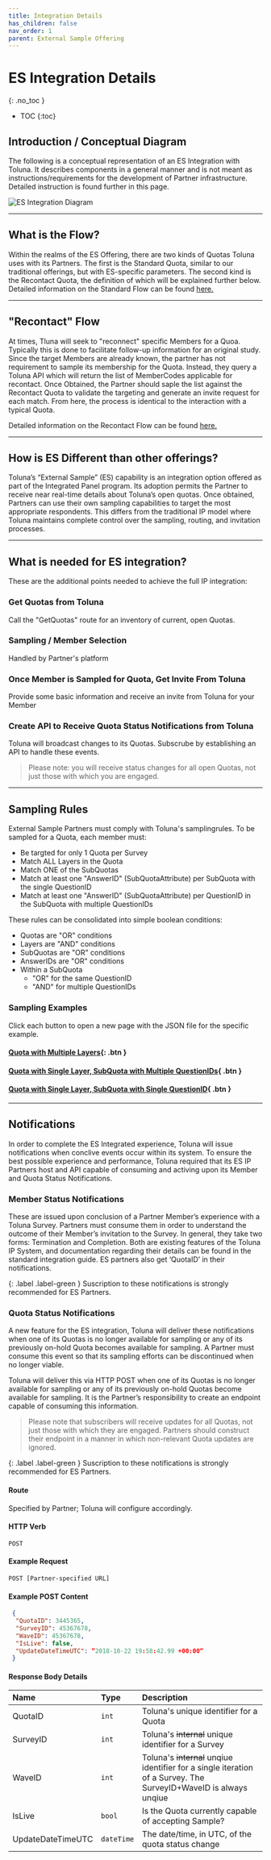 ```yaml
---
title: Integration Details 
has_children: false
nav_order: 1
parent: External Sample Offering
---
```



# ES Integration Details
{: .no_toc }

* TOC
{:toc}

## Introduction / Conceptual Diagram

The following is a conceptual representation of an ES Integration with Toluna. It describes components in a general manner and is not meant as instructions/requirements for the development of Partner infrastructure. Detailed instruction is found further in this page.

![ES Integration Diagram](https://tolunaonline-my.sharepoint.com/personal/garret_mcdannald_toluna_com/Documents/Microsoft%20Teams%20Chat%20Files/Screenshot%202020-02-04%20at%2016.40.55.png "ES Integration Diagram")

---

## What is the Flow?

Within the realms of the ES Offering, there are two kinds of Quotas Toluna uses with its Partners. The first is the Standard Quota, similar to our traditional offerings, but with ES-specific parameters. The second kind is the Recontact Quota, the definition of which will be explained further below. Detailed information on the Standard Flow can be found [here.](https://josh-toluna.github.io/tolunaintegratedpaneldocs/externalsample/standardflow.html "Standard ES Flow")

---

## "Recontact" Flow

At times, Tluna will seek to "reconnect" specific Members for a Quoa. Typically this is done to facilitate follow-up information for an original study. Since the target Members are already known, the partner has not requirement to sample its membership for the Quota. Instead, they query a Toluna API which will return the list of MemberCodes applicable for recontact. Once Obtained, the Partner should saple the list against the Recontact Quota to validate the targeting and generate an invite request for each match. From here, the process is identical to the interaction with a typical Quota.

Detailed information on the Recontact Flow can be found [here.](https://josh-toluna.github.io/tolunaintegratedpaneldocs/externalsample/recontactflow.html "Recontact ES Flow")

---

## How is ES Different than other offerings?

Toluna’s “External Sample” (ES) capability is an integration option offered as part of the Integrated Panel program. Its adoption permits the Partner to receive near real-time details about Toluna’s open quotas. Once obtained, Partners can use their own sampling capabilities to target the most appropriate respondents. This differs from the traditional IP model where Toluna maintains complete control over the sampling, routing, and invitation processes.

---

## What is needed for ES integration?

These are the additional points needed to achieve the full IP integration:

### Get Quotas from Toluna

Call the "GetQuotas" route for an inventory of current, open Quotas.

### Sampling / Member Selection 

Handled by Partner's platform

### Once Member is Sampled for Quota, Get Invite From Toluna

Provide some basic information and receive an invite from Toluna for your Member

### Create API to Receive Quota Status Notifications from Toluna 

Toluna will broadcast changes to its Quotas. Subscrube by establishing an API to handle these events.

>Please note: you will receive status changes for all open Quotas, not just those with which you are engaged.

---

## Sampling Rules

External Sample Partners must comply with Toluna's samplingrules. To be sampled for a Quota, each member must:
 - Be targted for only 1 Quota per Survey
 - Match ALL Layers in the Quota
 - Match ONE of the SubQuotas
 - Match at least one "AnswerID" (SubQuotaAttribute) per SubQuota with the single QuestionID
 - Match at least one "AnswerID" (SubQuotaAttribute) per QuestionID in the SubQuota with multiple QuestionIDs
 
These rules can be consolidated into simple boolean conditions:
 - Quotas are "OR" conditions
 - Layers are "AND" conditions
 - SubQuotas are "OR" conditions
 - AnswerIDs are "OR" conditions
 - Within a SubQuota
   - "OR" for the same QuestionID
   - "AND" for multiple QuestionIDs
   
### Sampling Examples

Click each button to open a new page with the JSON file for the specific example.

#### [Quota with Multiple Layers](){: .btn }

#### [Quota with Single Layer, SubQuota with Multiple QuestionIDs](){ .btn }

#### [Quota with Single Layer, SubQuota with Single QuestionID](){ .btn }

---

## Notifications

In order to complete the ES Integrated experience, Toluna will issue notifications when conclive events occur within its system. To ensure the best possible experience and performance, Toluna required that its ES IP Partners host and API capable of consuming and activing upon its Member and Quota Status Notifications.

### Member Status Notifications

These are issued upon conclusion of a Partner Member’s experience with a Toluna Survey. Partners must consume them in order to understand the outcome of their Member’s invitation to the Survey. In general, they take two forms: Termination and Completion. Both are existing features of the Toluna IP System, and documentation regarding their details can be found in the standard integration guide. ES partners also get ‘QuotaID’ in their notifications.

{: .label .label-green }
Suscription to these notifications is strongly recommended for ES Partners.

### Quota Status Notifications

A new feature for the ES integration, Toluna will deliver these notifications when one of its Quotas is no longer available for sampling or any of its previously on-hold Quota becomes available for sampling. A Partner must consume this event so that its sampling efforts can be discontinued when no longer viable.

Toluna will deliver this via HTTP POST when one of its Quotas is no longer available for sampling or any of its previously on-hold Quotas become available for sampling. It is the Partner’s responsibility to create an endpoint capable of consuming this information. 

>Please note that subscribers will receive updates for all Quotas, not just those with which they are engaged. Partners should construct their endpoint in a manner in which non-relevant Quota updates are ignored.

{: .label .label-green }
Suscription to these notifications is strongly recommended for ES Partners.

#### Route

Specified by Partner; Toluna will configure accordingly.

#### HTTP Verb

```POST```

#### Example Request

```POST [Partner-specified URL]```

#### Example POST Content
```json
 {
  "QuotaID": 3445365,
  "SurveyID": 45367678,
  "WaveID": 45367678,
  "IsLive": false,
  "UpdateDateTimeUTC": “2018-10-22 19:58:42.99 +00:00“
 }
 ```
#### Response Body Details

| Name | Type | Description |
| :--- | :--- | :--- |
| QuotaID | ```int``` | Toluna's unique identifier for a Quota |
| SurveyID | ```int``` | Toluna's ~~internal~~ unique identifier for a Survey |
| WaveID | ```int``` | Toluna's ~~internal~~ unqiue identifier for a single iteration of a Survey. The SurveyID+WaveID is always unqiue |
| IsLive | ```bool``` | Is the Quota currently capable of accepting Sample? |
| UpdateDateTimeUTC | ```dateTime``` | The date/time, in UTC, of the quota status change |

